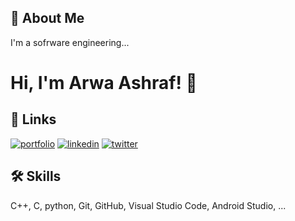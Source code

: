 
## 🚀 About Me
I'm a sofrware engineering...


# Hi, I'm Arwa Ashraf! 👋


## 🔗 Links
[![portfolio](https://img.shields.io/badge/my_portfolio-000?style=for-the-badge&logo=ko-fi&logoColor=white)](https://github.com/Arwa224)
[![linkedin](https://img.shields.io/badge/linkedin-0A66C2?style=for-the-badge&logo=linkedin&logoColor=white)](https://www.linkedin.com/in/arwa-ashraf-51391421b/)
[![twitter](https://img.shields.io/badge/twitter-1DA1F2?style=for-the-badge&logo=twitter&logoColor=white)](https://twitter.com/arwaashraf0220?fbclid=IwAR3e6vlhhpnbHh58m1M_UO9u1mIQ93wKoohn2g8cAH-hySH4OcbA5mAq2nY)


## 🛠 Skills
C++, C, python, Git, GitHub, Visual Studio Code, Android Studio, ...
